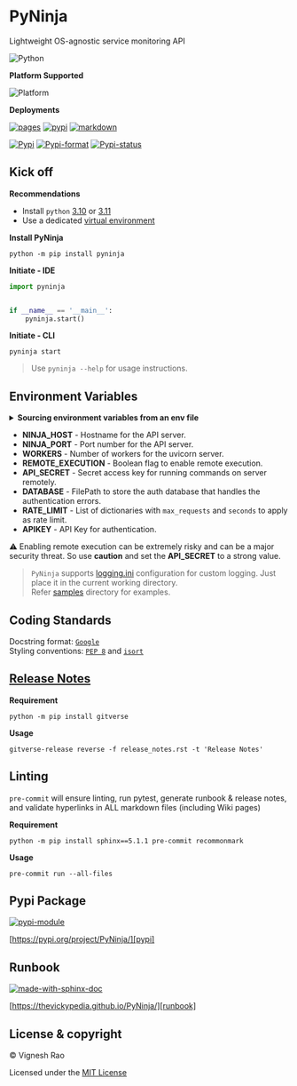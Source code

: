 # PyNinja
Lightweight OS-agnostic service monitoring API

![Python][label-pyversion]

**Platform Supported**

![Platform][label-platform]

**Deployments**

[![pages][label-actions-pages]][gha_pages]
[![pypi][label-actions-pypi]][gha_pypi]
[![markdown][label-actions-markdown]][gha_md_valid]

[![Pypi][label-pypi]][pypi]
[![Pypi-format][label-pypi-format]][pypi-files]
[![Pypi-status][label-pypi-status]][pypi]

## Kick off

**Recommendations**

- Install `python` [3.10] or [3.11]
- Use a dedicated [virtual environment]

**Install PyNinja**
```shell
python -m pip install pyninja
```

**Initiate - IDE**
```python
import pyninja


if __name__ == '__main__':
    pyninja.start()
```

**Initiate - CLI**
```shell
pyninja start
```

> Use `pyninja --help` for usage instructions.

## Environment Variables

<details>
<summary><strong>Sourcing environment variables from an env file</strong></summary>

> _By default, `PyNinja` will look for a `.env` file in the current working directory._
</details>

- **NINJA_HOST** - Hostname for the API server.
- **NINJA_PORT** - Port number for the API server.
- **WORKERS** - Number of workers for the uvicorn server.
- **REMOTE_EXECUTION** - Boolean flag to enable remote execution.
- **API_SECRET** - Secret access key for running commands on server remotely.
- **DATABASE** - FilePath to store the auth database that handles the authentication errors.
- **RATE_LIMIT** - List of dictionaries with `max_requests` and `seconds` to apply as rate limit.
- **APIKEY** - API Key for authentication.

⚠️ Enabling remote execution can be extremely risky and can be a major security threat. So use **caution** and set the **API_SECRET** to a strong value.

> `PyNinja` supports [logging.ini] configuration for custom logging. Just place it in the current working directory.<br>
> Refer [samples] directory for examples.

## Coding Standards
Docstring format: [`Google`][google-docs] <br>
Styling conventions: [`PEP 8`][pep8] and [`isort`][isort]

## [Release Notes][release-notes]
**Requirement**
```shell
python -m pip install gitverse
```

**Usage**
```shell
gitverse-release reverse -f release_notes.rst -t 'Release Notes'
```

## Linting
`pre-commit` will ensure linting, run pytest, generate runbook & release notes, and validate hyperlinks in ALL
markdown files (including Wiki pages)

**Requirement**
```shell
python -m pip install sphinx==5.1.1 pre-commit recommonmark
```

**Usage**
```shell
pre-commit run --all-files
```

## Pypi Package
[![pypi-module][label-pypi-package]][pypi-repo]

[https://pypi.org/project/PyNinja/][pypi]

## Runbook
[![made-with-sphinx-doc][label-sphinx-doc]][sphinx]

[https://thevickypedia.github.io/PyNinja/][runbook]

## License & copyright

&copy; Vignesh Rao

Licensed under the [MIT License][license]

[//]: # (Labels)

[label-actions-markdown]: https://github.com/thevickypedia/PyNinja/actions/workflows/markdown.yaml/badge.svg
[label-pypi-package]: https://img.shields.io/badge/Pypi%20Package-pyninja-blue?style=for-the-badge&logo=Python
[label-sphinx-doc]: https://img.shields.io/badge/Made%20with-Sphinx-blue?style=for-the-badge&logo=Sphinx
[label-pyversion]: https://img.shields.io/badge/python-3.10%20%7C%203.11-blue
[label-platform]: https://img.shields.io/badge/Platform-Linux|macOS|Windows-1f425f.svg
[label-actions-pages]: https://github.com/thevickypedia/PyNinja/actions/workflows/pages/pages-build-deployment/badge.svg
[label-actions-pypi]: https://github.com/thevickypedia/PyNinja/actions/workflows/python-publish.yaml/badge.svg
[label-pypi]: https://img.shields.io/pypi/v/PyNinja
[label-pypi-format]: https://img.shields.io/pypi/format/PyNinja
[label-pypi-status]: https://img.shields.io/pypi/status/PyNinja

[3.10]: https://docs.python.org/3/whatsnew/3.10.html
[3.11]: https://docs.python.org/3/whatsnew/3.11.html
[virtual environment]: https://docs.python.org/3/tutorial/venv.html
[release-notes]: https://github.com/thevickypedia/PyNinja/blob/master/release_notes.rst
[gha_pages]: https://github.com/thevickypedia/PyNinja/actions/workflows/pages/pages-build-deployment
[gha_pypi]: https://github.com/thevickypedia/PyNinja/actions/workflows/python-publish.yaml
[gha_md_valid]: https://github.com/thevickypedia/PyNinja/actions/workflows/markdown.yaml
[google-docs]: https://google.github.io/styleguide/pyguide.html#38-comments-and-docstrings
[pep8]: https://www.python.org/dev/peps/pep-0008/
[isort]: https://pycqa.github.io/isort/
[sphinx]: https://www.sphinx-doc.org/en/master/man/sphinx-autogen.html
[pypi]: https://pypi.org/project/PyNinja
[pypi-files]: https://pypi.org/project/PyNinja/#files
[pypi-repo]: https://packaging.python.org/tutorials/packaging-projects/
[license]: https://github.com/thevickypedia/PyNinja/blob/master/LICENSE
[runbook]: https://thevickypedia.github.io/PyNinja/
[samples]: https://github.com/thevickypedia/PyNinja/tree/main/samples
[logging.ini]: https://docs.python-guide.org/writing/logging/#example-configuration-via-an-ini-file
